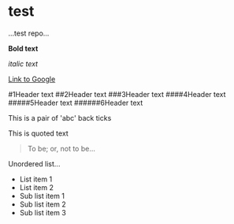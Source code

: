 # test
...test repo...

**Bold text**

*italic text*

[Link to Google](http://www.google.com)


#1Header text
##2Header text
###3Header text
####4Header text
#####5Header text
######6Header text

This is a pair of 'abc' back ticks

This is quoted text 
> To be; or, not to be...

Unordered list...

* List item 1
* List item 2
 * Sub list item 1
 * Sub list item 2
 * Sub list item 3
 
 
